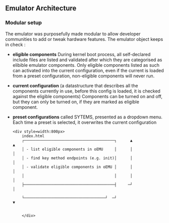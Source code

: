 ## Emulator Architecture
 
### Modular setup

The emulator was purposefully made modular to allow developer communities to add or tweak hardware features.
The emulator object keeps in check :
- **eligible components**  During kernel boot process, all self-declared include files are listed and validated after which they are categorised as elibible emulator components.  Only eligible components listed as such can activated into the current configuration, even if the current is loaded from a preset configuration, non-eligible components will never run.
- **current configuration** (a datastructure that describes all the components currently in use, before this config is loaded, it is checked against the eligible components)  Components can be turned on and off, but they can only be turned on, if they are marked as eligible component.
- **preset configurations** called SYTEMS, presented as a dropdown menu. Each time a preset is selected, it overwrites the current configuration

      <div style=width:800px>
          index.html
          ┌────────────────────────────────────────┐      ▲                  ▲
          │ - list eligible components in oEMU     │      │                  │
          │ - find key method endpoints (e.g. init)│      │                  │
          │ - validate eligible components in oEMU │      │                  │
          │                                        │      │                  │
          ├────────────────────────────────────────┤     ─┘                  │
        
          └────────────────────────────────────┘  ─┘                         ▼
  

          </div>
